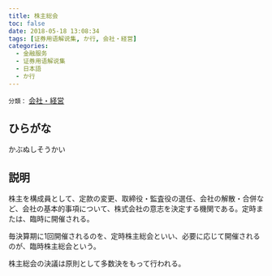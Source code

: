 ```yaml
---
title: 株主総会
toc: false
date: 2018-05-18 13:08:34
tags: [证券用语解说集, か行, 会社・経営]
categories:
  - 金融服务
  - 证券用语解说集
  - 日本語
  - か行
---
```


`分類：` [会社・経営](/tags/会社・経営/)

## ひらがな

かぶぬしそうかい

## 説明

株主を構成員として、定款の変更、取締役・監査役の選任、会社の解散・合併など、会社の基本的事項について、株式会社の意志を決定する機関である。定時または、臨時に開催される。

毎決算期に1回開催されるのを、定時株主総会といい、必要に応じて開催されるのが、臨時株主総会という。

株主総会の決議は原則として多数決をもって行われる。
